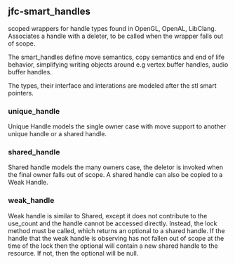 ## jfc-smart_handles

scoped wrappers for handle types found in OpenGL, OpenAL, LibClang. Associates a handle with a deleter, to be called when the wrapper falls out of scope.

The smart_handles define move semantics, copy semantics and end of life behavior, simplifying writing objects around e.g vertex buffer handles, audio buffer handles.

The types, their interface and interations are modeled after the stl smart pointers. 

### unique_handle
Unique Handle models the single owner case with move support to another unique handle or a shared handle. 

### shared_handle
Shared handle models the many owners case, the deletor is invoked when the final owner falls out of scope. A shared handle can also be copied to a Weak Handle. 

### weak_handle
Weak handle is similar to Shared, except it does not contribute to the use_count and the handle cannot be accessed directly. Instead, the lock method must be called, which returns an optional to a shared handle. If the handle that the weak handle is observing has not fallen out of scope at the time of the lock then the optional will contain a new shared handle to the resource. If not, then the optional will be null.
